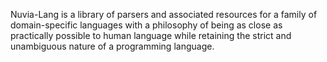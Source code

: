 Nuvia-Lang is a library of parsers and associated resources for a family of domain-specific languages with a philosophy of being as close as practically possible to human language while retaining the strict and unambiguous nature of a programming language.
